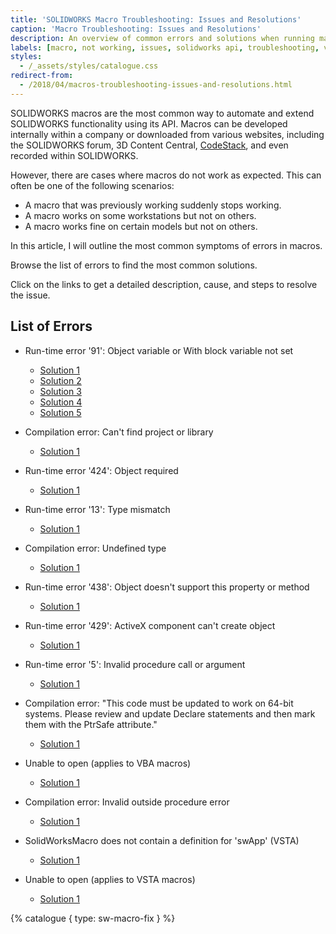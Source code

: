 ```yaml
---
title: 'SOLIDWORKS Macro Troubleshooting: Issues and Resolutions'
caption: 'Macro Troubleshooting: Issues and Resolutions'
description: An overview of common errors and solutions when running macros in SOLIDWORKS
labels: [macro, not working, issues, solidworks api, troubleshooting, vba]
styles:
  - /_assets/styles/catalogue.css
redirect-from:
  - /2018/04/macros-troubleshooting-issues-and-resolutions.html
---
```

SOLIDWORKS macros are the most common way to automate and extend SOLIDWORKS functionality using its API.
Macros can be developed internally within a company or downloaded from various websites, including the SOLIDWORKS forum, 3D Content Central, [CodeStack](/docs/codestack/solidworks-tools), and even recorded within SOLIDWORKS.

However, there are cases where macros do not work as expected. This can often be one of the following scenarios:

* A macro that was previously working suddenly stops working.
* A macro works on some workstations but not on others.
* A macro works fine on certain models but not on others.

In this article, I will outline the most common symptoms of errors in macros.

Browse the list of errors to find the most common solutions.

Click on the links to get a detailed description, cause, and steps to resolve the issue.

## List of Errors

* Run-time error '91': Object variable or With block variable not set
  * [Solution 1](/docs/codestack/solidworks-api/troubleshooting/macros/assembly-drawing-lightweight-components/)
  * [Solution 2](/docs/codestack/solidworks-api/troubleshooting/macros/macro-multiple-entry-points/)
  * [Solution 3](/docs/codestack/solidworks-api/troubleshooting/macros/create-sketch-segments-error/)
  * [Solution 4](/docs/codestack/solidworks-api/troubleshooting/macros/preconditions-not-met/)
  * [Solution 5](/docs/codestack/solidworks-api/troubleshooting/macros/selection-inconsistency/)

* Compilation error: Can't find project or library
  * [Solution 1](/docs/codestack/solidworks-api/troubleshooting/macros/missing-solidworks-type-library-references/)

* Run-time error '424': Object required
  * [Solution 1](/docs/codestack/solidworks-api/troubleshooting/macros/merged-macro-error/)

* Run-time error '13': Type mismatch
  * [Solution 1](/docs/codestack/solidworks-api/troubleshooting/macros/preconditions-not-met/)

* Compilation error: Undefined type
  * [Solution 1](/docs/codestack/solidworks-api/troubleshooting/macros/swb-macro-error/)

* Run-time error '438': Object doesn't support this property or method
  * [Solution 1](/docs/codestack/solidworks-api/troubleshooting/macros/future-version-apis/)

* Run-time error '429': ActiveX component can't create object
  * [Solution 1](/docs/codestack/solidworks-api/troubleshooting/macros/missing-com-component/)

* Run-time error '5': Invalid procedure call or argument
  * [Solution 1](/docs/codestack/solidworks-api/troubleshooting/macros/model-title-inconsistency-displaying-extension/)

* Compilation error: "This code must be updated to work on 64-bit systems. Please review and update Declare statements and then mark them with the PtrSafe attribute."
  * [Solution 1](/docs/codestack/solidworks-api/troubleshooting/macros/windows-api-functions-incorrect-use/)

* Unable to open (applies to VBA macros)
  * [Solution 1](/docs/codestack/solidworks-api/troubleshooting/macros/too-long-macro-path/)

* Compilation error: Invalid outside procedure error
  * [Solution 1](/docs/codestack/solidworks-api/troubleshooting/macros/too-long-vba-macro-line/)

* SolidWorksMacro does not contain a definition for 'swApp' (VSTA)
  * [Solution 1](/docs/codestack/solidworks-api/troubleshooting/macros/vsta-invalid-namespace/)

* Unable to open (applies to VSTA macros)
  * [Solution 1](/docs/codestack/solidworks-api/troubleshooting/macros/run-vsta-macro-error/)

{% catalogue { type: sw-macro-fix } %}
